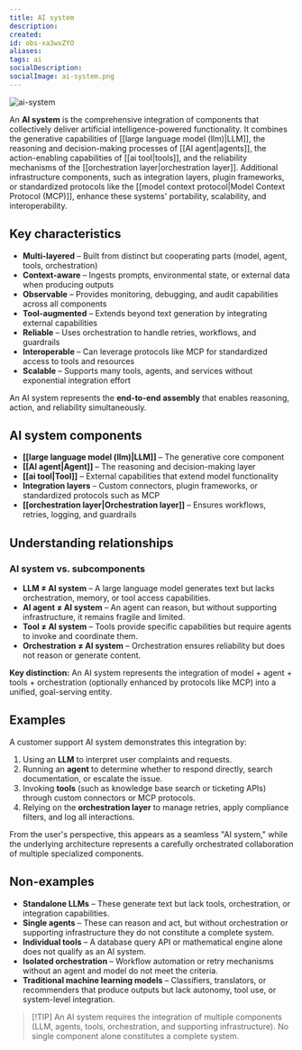 ```yaml
---
title: AI system
description:
created:
id: obs-xa3wxZYO
aliases:
tags: ai
socialDescription:
socialImage: ai-system.png
---
```


![ai-system](static/ai-system.png)

An **AI system** is the comprehensive integration of components that collectively deliver artificial intelligence-powered functionality. It combines the generative capabilities of [[large language model (llm)|LLM]], the reasoning and decision-making processes of [[AI agent|agents]], the action-enabling capabilities of [[ai tool|tools]], and the reliability mechanisms of the [[orchestration layer|orchestration layer]]. Additional infrastructure components, such as integration layers, plugin frameworks, or standardized protocols like the [[model context protocol|Model Context Protocol (MCP)]], enhance these systems' portability, scalability, and interoperability.

## Key characteristics

- **Multi-layered** – Built from distinct but cooperating parts (model, agent, tools, orchestration)
- **Context-aware** – Ingests prompts, environmental state, or external data when producing outputs
- **Observable** – Provides monitoring, debugging, and audit capabilities across all components
- **Tool-augmented** – Extends beyond text generation by integrating external capabilities
- **Reliable** – Uses orchestration to handle retries, workflows, and guardrails
- **Interoperable** – Can leverage protocols like MCP for standardized access to tools and resources
- **Scalable** – Supports many tools, agents, and services without exponential integration effort

An AI system represents the **end-to-end assembly** that enables reasoning, action, and reliability simultaneously.

## AI system components

- **[[large language model (llm)|LLM]]** – The generative core component
- **[[AI agent|Agent]]** – The reasoning and decision-making layer
- **[[ai tool|Tool]]** – External capabilities that extend model functionality
- **Integration layers** – Custom connectors, plugin frameworks, or standardized protocols such as MCP
- **[[orchestration layer|Orchestration layer]]** – Ensures workflows, retries, logging, and guardrails

## Understanding relationships

### AI system vs. subcomponents

- **LLM ≠ AI system** – A large language model generates text but lacks orchestration, memory, or tool access capabilities.
- **AI agent ≠ AI system** – An agent can reason, but without supporting infrastructure, it remains fragile and limited.
- **Tool ≠ AI system** – Tools provide specific capabilities but require agents to invoke and coordinate them.
- **Orchestration ≠ AI system** – Orchestration ensures reliability but does not reason or generate content.

**Key distinction:** An AI system represents the integration of model + agent + tools + orchestration (optionally enhanced by protocols like MCP) into a unified, goal-serving entity.

## Examples

A customer support AI system demonstrates this integration by:

1. Using an **LLM** to interpret user complaints and requests.
2. Running an **agent** to determine whether to respond directly, search documentation, or escalate the issue.
3. Invoking **tools** (such as knowledge base search or ticketing APIs) through custom connectors or MCP protocols.
4. Relying on the **orchestration layer** to manage retries, apply compliance filters, and log all interactions.

From the user's perspective, this appears as a seamless "AI system," while the underlying architecture represents a carefully orchestrated collaboration of multiple specialized components.

## Non-examples

- **Standalone LLMs** – These generate text but lack tools, orchestration, or integration capabilities.
- **Single agents** – These can reason and act, but without orchestration or supporting infrastructure they do not constitute a complete system.
- **Individual tools** – A database query API or mathematical engine alone does not qualify as an AI system.
- **Isolated orchestration** – Workflow automation or retry mechanisms without an agent and model do not meet the criteria.
- **Traditional machine learning models** – Classifiers, translators, or recommenders that produce outputs but lack autonomy, tool use, or system-level integration.

> [!TIP] An AI system requires the integration of multiple components (LLM, agents, tools, orchestration, and supporting infrastructure). No single component alone constitutes a complete system.
